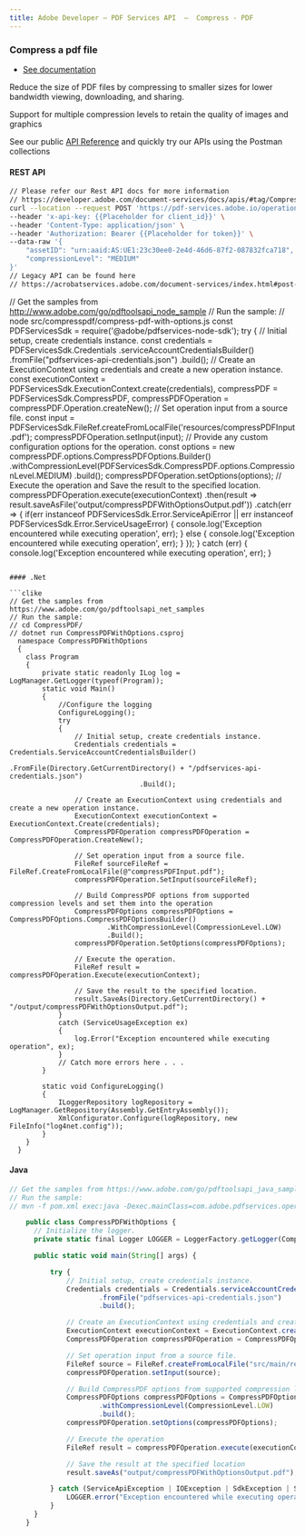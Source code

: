 ```yaml
---
title: Adobe Developer — PDF Services API  —  Compress - PDF
---
```


<TextBlock slots="heading, buttons, text, text1, text2" theme="dark" hasCodeBlock className="bgBlue link linking compress-pdf"/>

### Compress a pdf file

- [See documentation](/document-services/docs/overview/pdf-services-api/howtos/compress-pdf/)

Reduce the size of PDF files by compressing to smaller sizes for lower bandwidth viewing, downloading, and sharing.

Support for multiple compression levels to retain the quality of images and graphics

See our public [API Reference](https://developer.adobe.com/document-services/docs/apis/#tag/Compress-PDF) and quickly try our APIs using the Postman collections

<CodeBlock slots="heading, code" repeat="4" languages="curl,JS,.NET, Java" />

#### REST API

```bash
// Please refer our Rest API docs for more information
// https://developer.adobe.com/document-services/docs/apis/#tag/Compress-PDF
curl --location --request POST 'https://pdf-services.adobe.io/operation/compresspdf' \
--header 'x-api-key: {{Placeholder for client_id}}' \
--header 'Content-Type: application/json' \
--header 'Authorization: Bearer {{Placeholder for token}}' \
--data-raw '{
    "assetID": "urn:aaid:AS:UE1:23c30ee0-2e4d-46d6-87f2-087832fca718",
    "compressionLevel": "MEDIUM"
}'
// Legacy API can be found here
// https://acrobatservices.adobe.com/document-services/index.html#post-compressPDF
```
// Get the samples from http://www.adobe.com/go/pdftoolsapi_node_sample
// Run the sample:
// node src/compresspdf/compress-pdf-with-options.js
 const PDFServicesSdk = require('@adobe/pdfservices-node-sdk');
 try {
   // Initial setup, create credentials instance.
   const credentials =  PDFServicesSdk.Credentials
       .serviceAccountCredentialsBuilder()
       .fromFile("pdfservices-api-credentials.json")
       .build();
   // Create an ExecutionContext using credentials and create a new operation instance.
   const executionContext = PDFServicesSdk.ExecutionContext.create(credentials),
       compressPDF = PDFServicesSdk.CompressPDF,
       compressPDFOperation = compressPDF.Operation.createNew();
   // Set operation input from a source file.
   const input = PDFServicesSdk.FileRef.createFromLocalFile('resources/compressPDFInput.pdf');
   compressPDFOperation.setInput(input);
   // Provide any custom configuration options for the operation.
   const options = new compressPDF.options.CompressPDFOptions.Builder()
       .withCompressionLevel(PDFServicesSdk.CompressPDF.options.CompressionLevel.MEDIUM)
       .build();
   compressPDFOperation.setOptions(options);
   // Execute the operation and Save the result to the specified location.
   compressPDFOperation.execute(executionContext)
       .then(result => result.saveAsFile('output/compressPDFWithOptionsOutput.pdf'))
       .catch(err => {
           if(err instanceof PDFServicesSdk.Error.ServiceApiError
               || err instanceof PDFServicesSdk.Error.ServiceUsageError) {
               console.log('Exception encountered while executing operation', err);
           } else {
               console.log('Exception encountered while executing operation', err);
           }
       });
 } catch (err) {
   console.log('Exception encountered while executing operation', err);
 }
```

#### .Net

```clike
// Get the samples from https://www.adobe.com/go/pdftoolsapi_net_samples
// Run the sample:
// cd CompressPDF/
// dotnet run CompressPDFWithOptions.csproj
  namespace CompressPDFWithOptions
  {
    class Program
    {
        private static readonly ILog log = LogManager.GetLogger(typeof(Program));
        static void Main()
        {
            //Configure the logging
            ConfigureLogging();
            try
            {
                // Initial setup, create credentials instance.
                Credentials credentials = Credentials.ServiceAccountCredentialsBuilder()
                                .FromFile(Directory.GetCurrentDirectory() + "/pdfservices-api-credentials.json")
                                .Build();

                // Create an ExecutionContext using credentials and create a new operation instance.
                ExecutionContext executionContext = ExecutionContext.Create(credentials);
                CompressPDFOperation compressPDFOperation = CompressPDFOperation.CreateNew();

                // Set operation input from a source file.
                FileRef sourceFileRef = FileRef.CreateFromLocalFile(@"compressPDFInput.pdf");
                compressPDFOperation.SetInput(sourceFileRef);

                // Build CompressPDF options from supported compression levels and set them into the operation
                CompressPDFOptions compressPDFOptions = CompressPDFOptions.CompressPDFOptionsBuilder()
                        .WithCompressionLevel(CompressionLevel.LOW)
                        .Build();
                compressPDFOperation.SetOptions(compressPDFOptions);

                // Execute the operation.
                FileRef result = compressPDFOperation.Execute(executionContext);

                // Save the result to the specified location.
                result.SaveAs(Directory.GetCurrentDirectory() + "/output/compressPDFWithOptionsOutput.pdf");
            }
            catch (ServiceUsageException ex)
            {
                log.Error("Exception encountered while executing operation", ex);
            }
            // Catch more errors here . . .
        }

        static void ConfigureLogging()
        {
            ILoggerRepository logRepository = LogManager.GetRepository(Assembly.GetEntryAssembly());
            XmlConfigurator.Configure(logRepository, new FileInfo("log4net.config"));
        }
    }
  }
```

#### Java

```javascript
// Get the samples from https://www.adobe.com/go/pdftoolsapi_java_samples
// Run the sample:
// mvn -f pom.xml exec:java -Dexec.mainClass=com.adobe.pdfservices.operation.samples.compresspdf.CompressPDFWithOptions

    public class CompressPDFWithOptions {
      // Initialize the logger.
      private static final Logger LOGGER = LoggerFactory.getLogger(CompressPDFWithOptions.class);

      public static void main(String[] args) {

          try {
              // Initial setup, create credentials instance.
              Credentials credentials = Credentials.serviceAccountCredentialsBuilder()
                      .fromFile("pdfservices-api-credentials.json")
                      .build();

              // Create an ExecutionContext using credentials and create a new operation instance.
              ExecutionContext executionContext = ExecutionContext.create(credentials);
              CompressPDFOperation compressPDFOperation = CompressPDFOperation.createNew();

              // Set operation input from a source file.
              FileRef source = FileRef.createFromLocalFile("src/main/resources/compressPDFInput.pdf");
              compressPDFOperation.setInput(source);

              // Build CompressPDF options from supported compression levels and set them into the operation
              CompressPDFOptions compressPDFOptions = CompressPDFOptions.compressPDFOptionsBuilder()
                      .withCompressionLevel(CompressionLevel.LOW)
                      .build();
              compressPDFOperation.setOptions(compressPDFOptions);

              // Execute the operation
              FileRef result = compressPDFOperation.execute(executionContext);

              // Save the result at the specified location
              result.saveAs("output/compressPDFWithOptionsOutput.pdf");

          } catch (ServiceApiException | IOException | SdkException | ServiceUsageException ex) {
              LOGGER.error("Exception encountered while executing operation", ex);
          }
      }
    }
```